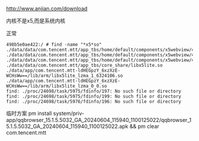 http://www.anjian.com/download

内核不是x5,而是系统内核


正常
```
498b5e0ae422:/ # find -name "*x5*so"
./data/data/com.tencent.mtt/app_tbs/home/default/components/x5webview/46022/libx5log.so
./data/data/com.tencent.mtt/app_tbs/home/default/components/x5webview/46022/libx5patch.so
./data/data/com.tencent.mtt/app_tbs/home/default/components/x5webview/46022/libx5breakpad.so
./data/data/com.tencent.mtt/app_tbs/core_share/libx5lite.so
./data/app/com.tencent.mtt-ldHEGpzY_6xzXzE-WCHsWw==/lib/arm/libx5lite_lzma_1_6324106.so
./data/app/com.tencent.mtt-ldHEGpzY_6xzXzE-WCHsWw==/lib/arm/libx5lite_lzma_0_0.so
find: ./proc/24698/task/5975/fdinfo/197: No such file or directory
find: ./proc/24698/task/5975/fdinfo/199: No such file or directory
find: ./proc/24698/task/5976/fdinfo/196: No such file or directory
```


临时方案
pm install  system/priv-app/qqbrowser_15.1.5.5032_GA_20240604_115940_1100125022/qqbrowser_15.1.5.5032_GA_20240604_115940_1100125022.apk && pm clear com.tencent.mtt